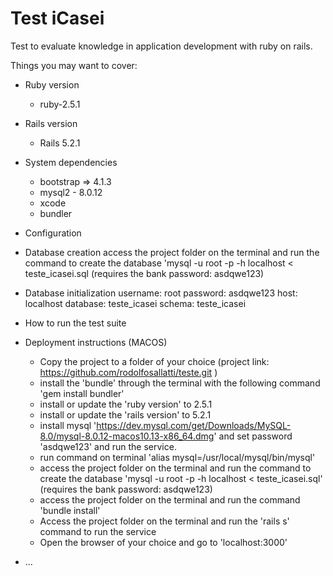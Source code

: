 # Test iCasei

Test to evaluate knowledge in application development with ruby ​​on rails.

Things you may want to cover:

* Ruby version
   - ruby-2.5.1

* Rails version
   - Rails 5.2.1

* System dependencies
   - bootstrap => 4.1.3
   - mysql2 - 8.0.12
   - xcode
   - bundler

* Configuration

* Database creation
    access the project folder on the terminal and run the command to create the database 'mysql -u root -p -h localhost  < teste_icasei.sql (requires the bank password: asdqwe123)

* Database initialization
    username: root
    password: asdqwe123
    host: localhost
    database: teste_icasei
    schema: teste_icasei


* How to run the test suite

* Deployment instructions (MACOS)

  - Copy the project to a folder of your choice (project link: https://github.com/rodolfosallatti/teste.git )
  - install the 'bundle' through the terminal with the following command 'gem install bundler'
  - install or update the 'ruby ​​version' to 2.5.1
  - install or update the 'rails ​​version' to 5.2.1
  - install mysql 'https://dev.mysql.com/get/Downloads/MySQL-8.0/mysql-8.0.12-macos10.13-x86_64.dmg' and set password 'asdqwe123' and run the service.
  - run command on terminal 'alias mysql=/usr/local/mysql/bin/mysql'
  - access the project folder on the terminal and run the command to create the database 'mysql -u root -p -h localhost  < teste_icasei.sql' (requires the bank password: asdqwe123)
  - access the project folder on the terminal and run the command 'bundle install'
  - Access the project folder on the terminal and run the 'rails s' command to run the service
  - Open the browser of your choice and go to 'localhost:3000'

* ...
